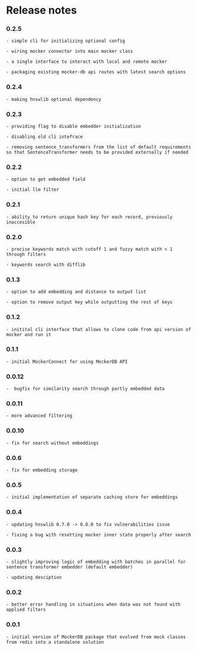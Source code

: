 # Release notes

### 0.2.5

    - simple cli for initializing optional config

    - wiring mocker connector into main mocker class

    - a single interface to interact with local and remote mocker

    - packaging existing mocker-db api routes with latest search options

### 0.2.4

    - making hnswlib optional dependency

### 0.2.3

    - providing flag to disable embedder initialization

    - disabling old cli intefrace

    - removing sentence_transformers from the list of default requirements so that SentenceTransformer needs to be provided externally if needed

### 0.2.2

    - option to get embedded field

    - initial llm filter

### 0.2.1

    - ability to return unique hash key for each record, previously inaccesible

### 0.2.0

    - precise keywords match with cutoff 1 and fuzzy match with < 1 through filters

    - keywords search with difflib

### 0.1.3

    - option to add embedding and distance to output list

    - option to remove output key while outputting the rest of keys

### 0.1.2

    - initital cli interface that allows to clone code from api version of mocker and run it

### 0.1.1

    - initial MockerConnect for using MockerDB API

### 0.0.12

    -  bugfix for similarity search through partly embedded data

### 0.0.11

    - more advanced filtering

### 0.0.10

    - fix for search without embeddings

### 0.0.6

    - fix for embedding storage

### 0.0.5

    - initial implementation of separate caching store for embeddings

### 0.0.4

    - updating hnswlib 0.7.0 -> 0.8.0 to fix vulnerabilities issue

    - fixing a bug with resetting mocker inner state properly after search

### 0.0.3

    - slightly improving logic of embedding with batches in parallel for sentence transformer embedder (default embedder)

    - updating desciption

### 0.0.2

    - better error handling in situations when data was not found with applied filters

### 0.0.1

    - initial version of MockerDB package that evolved from mock classes from redis into a standalone solution